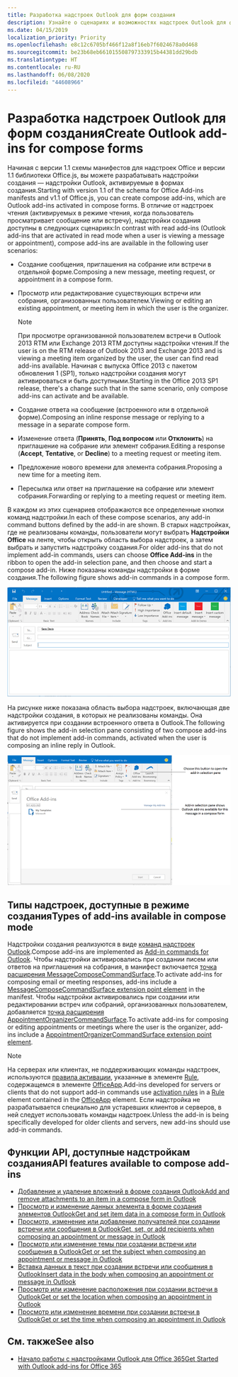 ```yaml
---
title: Разработка надстроек Outlook для форм создания
description: Узнайте о сценариях и возможностях надстроек Outlook для форм создания.
ms.date: 04/15/2019
localization_priority: Priority
ms.openlocfilehash: e8c12c6705bf466f12a8f16eb7f6024678a0d468
ms.sourcegitcommit: be23b68eb661015508797333915b44381dd29bdb
ms.translationtype: HT
ms.contentlocale: ru-RU
ms.lasthandoff: 06/08/2020
ms.locfileid: "44608966"
---
```

# <a name="create-outlook-add-ins-for-compose-forms"></a><span data-ttu-id="9dec1-103">Разработка надстроек Outlook для форм создания</span><span class="sxs-lookup"><span data-stu-id="9dec1-103">Create Outlook add-ins for compose forms</span></span>

<span data-ttu-id="9dec1-104">Начиная с версии 1.1 схемы манифестов для надстроек Office и версии 1.1 библиотеки Office.js, вы можете разрабатывать надстройки создания — надстройки Outlook, активируемые в формах создания.</span><span class="sxs-lookup"><span data-stu-id="9dec1-104">Starting with version 1.1 of the schema for Office Add-ins manifests and v1.1 of Office.js, you can create compose add-ins, which are Outlook add-ins activated in compose forms.</span></span> <span data-ttu-id="9dec1-105">В отличие от надстроек чтения (активируемых в режиме чтения, когда пользователь просматривает сообщение или встречу), надстройки создания доступны в следующих сценариях:</span><span class="sxs-lookup"><span data-stu-id="9dec1-105">In contrast with read add-ins (Outlook add-ins that are activated in read mode when a user is viewing a message or appointment), compose add-ins are available in the following user scenarios:</span></span>

- <span data-ttu-id="9dec1-106">Создание сообщения, приглашения на собрание или встречи в отдельной форме.</span><span class="sxs-lookup"><span data-stu-id="9dec1-106">Composing a new message, meeting request, or appointment in a compose form.</span></span>

- <span data-ttu-id="9dec1-107">Просмотр или редактирование существующих встречи или собрания, организованных пользователем.</span><span class="sxs-lookup"><span data-stu-id="9dec1-107">Viewing or editing an existing appointment, or meeting item in which the user is the organizer.</span></span>
    
   > [!NOTE]
   > <span data-ttu-id="9dec1-108">При просмотре организованной пользователем встречи в Outlook 2013 RTM или Exchange 2013 RTM доступны надстройки чтения.</span><span class="sxs-lookup"><span data-stu-id="9dec1-108">If the user is on the RTM release of Outlook 2013 and Exchange 2013 and is viewing a meeting item organized by the user, the user can find read add-ins available.</span></span> <span data-ttu-id="9dec1-109">Начиная с выпуска Office 2013 с пакетом обновления 1 (SP1), только надстройки создания могут активироваться и быть доступными.</span><span class="sxs-lookup"><span data-stu-id="9dec1-109">Starting in the Office 2013 SP1 release, there's a change such that in the same scenario, only compose add-ins can activate and be available.</span></span>

- <span data-ttu-id="9dec1-110">Создание ответа на сообщение (встроенного или в отдельной форме).</span><span class="sxs-lookup"><span data-stu-id="9dec1-110">Composing an inline response message or replying to a message in a separate compose form.</span></span>

- <span data-ttu-id="9dec1-111">Изменение ответа (**Принять**, **Под вопросом** или **Отклонить**) на приглашение на собрание или элемент собрания.</span><span class="sxs-lookup"><span data-stu-id="9dec1-111">Editing a response (**Accept**, **Tentative**, or **Decline**) to a meeting request or meeting item.</span></span>

- <span data-ttu-id="9dec1-112">Предложение нового времени для элемента собрания.</span><span class="sxs-lookup"><span data-stu-id="9dec1-112">Proposing a new time for a meeting item.</span></span>

- <span data-ttu-id="9dec1-113">Пересылка или ответ на приглашение на собрание или элемент собрания.</span><span class="sxs-lookup"><span data-stu-id="9dec1-113">Forwarding or replying to a meeting request or meeting item.</span></span>

<span data-ttu-id="9dec1-114">В каждом из этих сценариев отображаются все определенные кнопки команд надстройки.</span><span class="sxs-lookup"><span data-stu-id="9dec1-114">In each of these compose scenarios, any add-in command buttons defined by the add-in are shown.</span></span> <span data-ttu-id="9dec1-115">В старых надстройках, где не реализованы команды, пользователи могут выбрать **Надстройки Office** на ленте, чтобы открыть область выбора надстроек, а затем выбрать и запустить надстройку создания.</span><span class="sxs-lookup"><span data-stu-id="9dec1-115">For older add-ins that do not implement add-in commands, users can choose **Office Add-ins** in the ribbon to open the add-in selection pane, and then choose and start a compose add-in.</span></span> <span data-ttu-id="9dec1-116">Ниже показаны команды надстройки в форме создания.</span><span class="sxs-lookup"><span data-stu-id="9dec1-116">The following figure shows add-in commands in a compose form.</span></span>

![Форма создания элемента Outlook с командами надстройки](../images/compose-form-commands.png)

<span data-ttu-id="9dec1-118">На рисунке ниже показана область выбора надстроек, включающая две надстройки создания, в которых не реализованы команды. Она активируется при создании встроенного ответа в Outlook.</span><span class="sxs-lookup"><span data-stu-id="9dec1-118">The following figure shows the add-in selection pane consisting of two compose add-ins that do not implement add-in commands, activated when the user is composing an inline reply in Outlook.</span></span>

![Почтовое приложение, содержащее шаблоны, которое активировано в форме создания](../images/templates-app-selection.png)

## <a name="types-of-add-ins-available-in-compose-mode"></a><span data-ttu-id="9dec1-120">Типы надстроек, доступные в режиме создания</span><span class="sxs-lookup"><span data-stu-id="9dec1-120">Types of add-ins available in compose mode</span></span>

<span data-ttu-id="9dec1-121">Надстройки создания реализуются в виде [команд надстроек Outlook](add-in-commands-for-outlook.md).</span><span class="sxs-lookup"><span data-stu-id="9dec1-121">Compose add-ins are implemented as [Add-in commands for Outlook](add-in-commands-for-outlook.md).</span></span> <span data-ttu-id="9dec1-122">Чтобы надстройки активировались при создании писем или ответов на приглашения на собрания, в манифест включается [точка расширения MessageComposeCommandSurface](../reference/manifest/extensionpoint.md#messagecomposecommandsurface).</span><span class="sxs-lookup"><span data-stu-id="9dec1-122">To activate add-ins for composing email or meeting responses, add-ins include a [MessageComposeCommandSurface extension point element](../reference/manifest/extensionpoint.md#messagecomposecommandsurface) in the manifest.</span></span> <span data-ttu-id="9dec1-123">Чтобы надстройки активировались при создании или редактировании встреч или собраний, организованных пользователем, добавляется [точка расширения AppointmentOrganizerCommandSurface](../reference/manifest/extensionpoint.md#appointmentorganizercommandsurface).</span><span class="sxs-lookup"><span data-stu-id="9dec1-123">To activate add-ins for composing or editing appointments or meetings where the user is the organizer, add-ins include a [AppointmentOrganizerCommandSurface extension point element](../reference/manifest/extensionpoint.md#appointmentorganizercommandsurface).</span></span>

> [!NOTE]
> <span data-ttu-id="9dec1-124">На серверах или клиентах, не поддерживающих команды надстроек, используются [правила активации](activation-rules.md), указанные в элементе [Rule](../reference/manifest/rule.md), содержащемся в элементе [OfficeApp](../reference/manifest/officeapp.md).</span><span class="sxs-lookup"><span data-stu-id="9dec1-124">Add-ins developed for servers or clients that do not support add-in commands use [activation rules](activation-rules.md) in a [Rule](../reference/manifest/rule.md) element contained in the [OfficeApp](../reference/manifest/officeapp.md) element.</span></span> <span data-ttu-id="9dec1-125">Если надстройка не разрабатывается специально для устаревших клиентов и серверов, в ней следует использовать команды надстроек.</span><span class="sxs-lookup"><span data-stu-id="9dec1-125">Unless the add-in is being specifically developed for older clients and servers, new add-ins should use add-in commands.</span></span>

## <a name="api-features-available-to-compose-add-ins"></a><span data-ttu-id="9dec1-126">Функции API, доступные надстройкам создания</span><span class="sxs-lookup"><span data-stu-id="9dec1-126">API features available to compose add-ins</span></span>

- [<span data-ttu-id="9dec1-127">Добавление и удаление вложений в форме создания Outlook</span><span class="sxs-lookup"><span data-stu-id="9dec1-127">Add and remove attachments to an item in a compose form in Outlook</span></span>](add-and-remove-attachments-to-an-item-in-a-compose-form.md)
- [<span data-ttu-id="9dec1-128">Просмотр и изменение данных элемента в форме создания элементов Outlook</span><span class="sxs-lookup"><span data-stu-id="9dec1-128">Get and set item data in a compose form in Outlook</span></span>](get-and-set-item-data-in-a-compose-form.md)
- [<span data-ttu-id="9dec1-129">Просмотр, изменение или добавление получателей при создании встречи или сообщения в Outlook</span><span class="sxs-lookup"><span data-stu-id="9dec1-129">Get, set, or add recipients when composing an appointment or message in Outlook</span></span>](get-set-or-add-recipients.md)
- [<span data-ttu-id="9dec1-130">Просмотр или изменение темы при создании встречи или сообщения в Outlook</span><span class="sxs-lookup"><span data-stu-id="9dec1-130">Get or set the subject when composing an appointment or message in Outlook</span></span>](get-or-set-the-subject.md)
- [<span data-ttu-id="9dec1-131">Вставка данных в текст при создании встречи или сообщения в Outlook</span><span class="sxs-lookup"><span data-stu-id="9dec1-131">Insert data in the body when composing an appointment or message in Outlook</span></span>](insert-data-in-the-body.md)
- [<span data-ttu-id="9dec1-132">Просмотр или изменение расположения при создании встречи в Outlook</span><span class="sxs-lookup"><span data-stu-id="9dec1-132">Get or set the location when composing an appointment in Outlook</span></span>](get-or-set-the-location-of-an-appointment.md)
- [<span data-ttu-id="9dec1-133">Просмотр или изменение времени при создании встречи в Outlook</span><span class="sxs-lookup"><span data-stu-id="9dec1-133">Get or set the time when composing an appointment in Outlook</span></span>](get-or-set-the-time-of-an-appointment.md)

## <a name="see-also"></a><span data-ttu-id="9dec1-134">См. также</span><span class="sxs-lookup"><span data-stu-id="9dec1-134">See also</span></span>

- [<span data-ttu-id="9dec1-135">Начало работы с надстройками Outlook для Office 365</span><span class="sxs-lookup"><span data-stu-id="9dec1-135">Get Started with Outlook add-ins for Office 365</span></span>](../quickstarts/outlook-quickstart.md)

